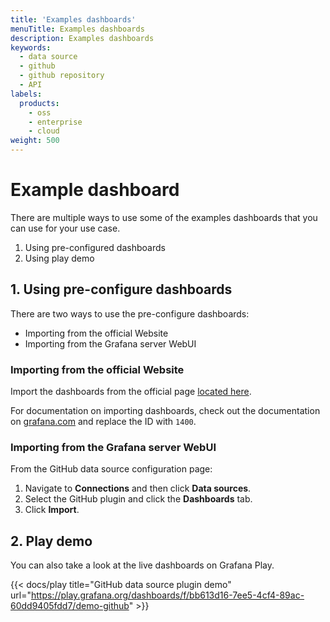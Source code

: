 ```yaml
---
title: 'Examples dashboards'
menuTitle: Examples dashboards
description: Examples dashboards
keywords:
  - data source
  - github
  - github repository
  - API
labels:
  products:
    - oss
    - enterprise
    - cloud
weight: 500
---
```


# Example dashboard

There are multiple ways to use some of the examples dashboards that you can use for your use case.

1. Using pre-configured dashboards
1. Using play demo

## 1. Using pre-configure dashboards

There are two ways to use the pre-configure dashboards:

- Importing from the official Website
- Importing from the Grafana server WebUI

### Importing from the official Website

Import the dashboards from the official page [located here](https://grafana.com/grafana/dashboards/14000).

For documentation on importing dashboards, check out the documentation on [grafana.com](https://grafana.com/docs/grafana/latest/reference/export_import/#importing-a-dashboard) and replace the ID with `1400`.

### Importing from the Grafana server WebUI

From the GitHub data source configuration page:

1. Navigate to **Connections** and then click **Data sources**.
1. Select the GitHub plugin and click the **Dashboards** tab.
1. Click **Import**.

## 2. Play demo

You can also take a look at the live dashboards on Grafana Play.

{{< docs/play title="GitHub data source plugin demo" url="https://play.grafana.org/dashboards/f/bb613d16-7ee5-4cf4-89ac-60dd9405fdd7/demo-github" >}}
